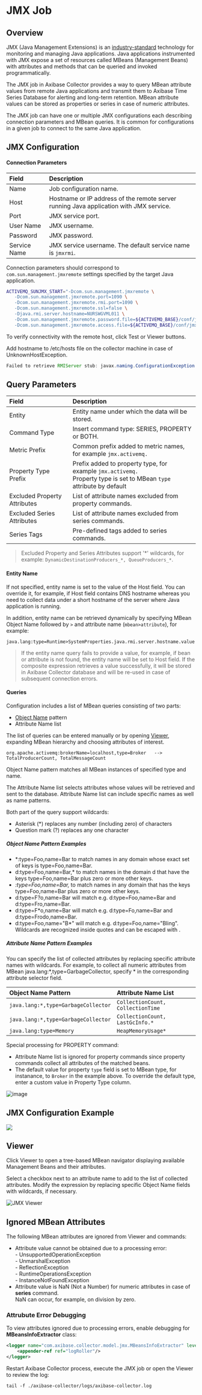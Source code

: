 # JMX Job

## Overview

JMX (Java Management Extensions) is an [industry-standard](http://java.sun.com/products/JavaManagement/download.html) technology for monitoring and managing Java applications. Java applications instrumented with JMX expose a set of resources called MBeans (Management Beans) with attributes and methods that can be queried and invoked programmatically.

The JMX job in Axibase Collector provides a way to query MBean attribute values from remote Java applications and transmit them to Axibase Time Series Database for alerting and long-term retention. MBean attribute values can be stored as properties or series in case of numeric attributes.

The JMX job can have one or multiple JMX configurations each describing connection parameters and MBean queries. It is common for configurations in a given job to connect to the same Java application.

## JMX Configuration

#### Connection Parameters

| Field       | Description |
|:-------------|:-------------|
| Name | Job configuration name. |
| Host | Hostname or IP address of the remote server running Java application with JMX service. |
| Port | JMX service port.  |
| User Name | 	JMX username. |
| Password | JMX password. |
| Service Name | 	JMX service username. The default service name is `jmxrmi`. |

Connection parameters should correspond to `com.sun.management.jmxremote` settings specified by the target Java application.

```sh
ACTIVEMQ_SUNJMX_START="-Dcom.sun.management.jmxremote \
   -Dcom.sun.management.jmxremote.port=1090 \
   -Dcom.sun.management.jmxremote.rmi.port=1090 \
   -Dcom.sun.management.jmxremote.ssl=false \
   -Djava.rmi.server.hostname=NURSWGVML011 \
   -Dcom.sun.management.jmxremote.password.file=${ACTIVEMQ_BASE}/conf/jmx.password \
   -Dcom.sun.management.jmxremote.access.file=${ACTIVEMQ_BASE}/conf/jmx.access"
```

To verify connectivity with the remote host, click Test or Viewer buttons. 

Add hostname to /etc/hosts file on the collector machine in case of UnknownHostException.

```java
Failed to retrieve RMIServer stub: javax.naming.ConfigurationException [Root exception is java.rmi.UnknownHostException: Unknown host: NURSWGVML011; nested exception is:  	java.net.UnknownHostException: NURSWGVML011]
```

## Query Parameters

| Field | Description |
|:---|:---|
| Entity | Entity name under which the data will be stored. |
| Command Type | Insert command type: SERIES, PROPERTY or BOTH. |
| Metric Prefix | Common prefix added to metric names, for example `jmx.activemq.`  |
| Property Type Prefix  | Prefix added to property type, for example `jmx.activemq.`<br>Property type is set to MBean `type` attribute by default |
| Excluded Property Attributes | List of attribute names excluded from property commands.  |
| Excluded Series Attributes | List of attribute names excluded from series commands. |
| Series Tags | Pre-defined tags added to series commands. |

> Excluded Property and Series Attributes support '*' wildcards, for example: `DynamicDestinationProducers_*, QueueProducers_*`.

#### Entity Name

If not specified, entity name is set to the value of the Host field. You can override it, for example, if Host field contains DNS hostname whereas you need to collect data under a short hostname of the server where Java application is running.

In addition, entity name can be retrieved dynamically by specifying MBean Object Name followed by `>` and attribute name (`mbean>attribute`), for example:

```
java.lang:type=Runtime>SystemProperties.java.rmi.server.hostname.value
```

> If the entity name query fails to provide a value, for example, if bean or attribute is not found, the entity name will be set to Host field. If the composite expression retrieves a value successfully, it will be stored in Axibase Collector database and will be re-used in case of subsequent connection errors.

#### Queries

Configuration includes a list of MBean queries consisting of two parts:

* [Object Name](https://docs.oracle.com/javase/7/docs/api/javax/management/ObjectName.html) pattern
* Attribute Name list

The list of queries can be entered manually or by opening [Viewer](#viewer), expanding MBean hierarchy and choosing attributes of interest.

```
org.apache.activemq:brokerName=localhost,type=Broker   -->     TotalProducerCount, TotalMessageCount
```

Object Name pattern matches all MBean instances of specified type and name. 

The Attribute Name list selects attributes whose values will be retrieved and sent to the database. Attribute Name list can include specific names as well as name patterns. 

Both part of the query support wildcards:

* Asterisk (*) replaces any number (including zero) of characters
* Question mark (?) replaces any one character

##### Object Name Pattern Examples

* *:type=Foo,name=Bar to match names in any domain whose exact set of keys is type=Foo,name=Bar.
* d:type=Foo,name=Bar,* to match names in the domain d that have the keys type=Foo,name=Bar plus zero or more other keys.
* *:type=Foo,name=Bar,* to match names in any domain that has the keys type=Foo,name=Bar plus zero or more other keys.
* d:type=F?o,name=Bar will match e.g. d:type=Foo,name=Bar and d:type=Fro,name=Bar.
* d:type=F*o,name=Bar will match e.g. d:type=Fo,name=Bar and d:type=Frodo,name=Bar.
* d:type=Foo,name="B*" will match e.g. d:type=Foo,name="Bling". Wildcards are recognized inside quotes and can be escaped with \.

##### Attribute Name Pattern Examples

You can specify the list of collected attributes by replacing specific attribute names with wildcards. For example, to collect all numeric attributes from MBean java.lang:*,type=GarbageCollector, specify * in the corresponding attribute selector field.

| Object Name Pattern        | Attribute Name List  |
|:-------------|:-------------|
| `java.lang:*,type=GarbageCollector` | `CollectionCount, CollectionTime`|
| `java.lang:*,type=GarbageCollector` | `CollectionCount, LastGcInfo.*`|
| `java.lang:type=Memory` | `HeapMemoryUsage*` |

Special processing for PROPERTY command:

- Attribute Name list is ignored for property commands since property commands collect all attributes of the matched beans.
- The default value for property `type` field is set to MBean type, for instanance, to `Broker` in the example above. To override the default type, enter a custom value in Property Type column.

![image](https://axibase.com/wp-content/uploads/2014/06/property_type.png)

## JMX Configuration Example

![](https://axibase.com/wp-content/uploads/2014/06/jmx_config.png)


## Viewer

Click Viewer to open a tree-based MBean navigator displaying available Management Beans and their attributes.

Select a checkbox next to an attribute name to add to the list of collected attributes. Modify the expression by replacing specific Object Name fields with wildcards, if necessary.

![JMX Viewer](https://axibase.com/wp-content/uploads/2014/06/jmx_viewer.png)

## Ignored MBean Attributes

The following MBean attributes are ignored from Viewer and commands:

* Attribute value cannot be obtained due to a processing error: <br>- UnsupportedOperationException<br>- UnmarshalException<br>- ReflectionException<br>- RuntimeOperationsException<br>- InstanceNotFoundException
* Attribute value is NaN (Not a Number) for numeric attributes in case of **series** command. <br>NaN can occur, for example, on division by zero.

### Attrubute Error Debugging

To view attributes ignored due to processing errors, enable debugging for **MBeansInfoExtractor** class:

```xml
<logger name="com.axibase.collector.model.jmx.MBeansInfoExtractor" level="DEBUG">
    <appender-ref ref="logRoller"/>
</logger>
```

Restart Axibase Collector process, execute the JMX job or open the Viewer to review the log:

```
tail -f ./axibase-collector/logs/axibase-collector.log
```







